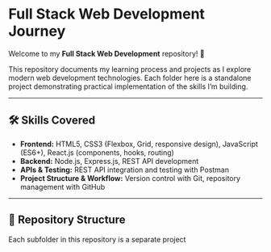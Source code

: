 # Full Stack Web Development Journey

Welcome to my **Full Stack Web Development** repository! 🚀  

This repository documents my learning process and projects as I explore modern web development technologies. Each folder here is a standalone project demonstrating practical implementation of the skills I’m building.  

---

## 🛠 Skills Covered
- **Frontend:** HTML5, CSS3 (Flexbox, Grid, responsive design), JavaScript (ES6+), React.js (components, hooks, routing)
- **Backend:** Node.js, Express.js, REST API development
- **APIs & Testing:** REST API integration and testing with Postman
- **Project Structure & Workflow:** Version control with Git, repository management with GitHub

---

## 📂 Repository Structure
Each subfolder in this repository is a separate project

